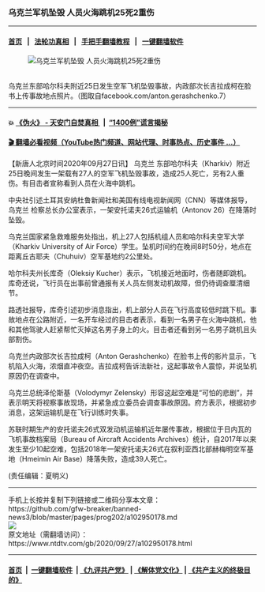 ### 乌克兰军机坠毁 人员火海跳机25死2重伤
------------------------

#### [首页](https://github.com/gfw-breaker/banned-news3/blob/master/README.md) &nbsp;&nbsp;|&nbsp;&nbsp; [法轮功真相](https://github.com/begood0513/basic/blob/master/README.md)  &nbsp;&nbsp;|&nbsp;&nbsp; [手把手翻墙教程](https://github.com/gfw-breaker/guides/wiki)  &nbsp;&nbsp;|&nbsp;&nbsp; [一键翻墙软件](https://github.com/gfw-breaker/nogfw/blob/master/README.md)  



<div><div class="featured_image">
 <figure>
  <img alt="乌克兰军机坠毁 人员火海跳机25死2重伤" src="https://i.ntdtv.com/assets/uploads/2020/09/1280x960_1755330091-800x450.jpg"/>
 </figure><br/>
 <span class="caption">
  乌克兰东部哈尔科夫附近25日发生空军飞机坠毁事故，内政部次长吉拉成柯在脸书上传事故地点照片。（图取自facebook.com/anton.gerashchenko.7）
 </span>
</div>
</div><hr/>

#### 💥 [《伪火》 - 天安门自焚真相 ](http://158.247.195.190:10000/videos/blog/weihuo.html)&nbsp; |&nbsp; [“1400例”谎言揭秘  ](http://158.247.195.190:10000/videos/blog/jiexi1400.html)

#### [ 🎬  翻墙必看视频（YouTube热门频道、网站代理、时事热点、历史事件 ...）](https://github.com/gfw-breaker/links/blob/master/banned.md)

<div><div class="post_content" itemprop="articleBody">
 <p>
  【新唐人北京时间2020年09月27日讯】
  <ok href="https://www.ntdtv.com/gb/乌克兰.htm">
   乌克兰
  </ok>
  东部哈尔科夫（Kharkiv）附近25日晚间发生一架载有27人的空军飞机坠毁事故，造成25人死亡，另有2人重伤。有目击者宣称看到人员在火海中跳机。
 </p>
 <p>
  中央社引述土耳其安纳杜鲁新闻社和美国有线电视新闻网（CNN）等媒体报导，
  <ok href="https://www.ntdtv.com/gb/乌克兰.htm">
   乌克兰
  </ok>
  检察总长办公室表示，一架安托诺夫26式运输机（Antonov 26）在降落时坠毁。
 </p>
 <p>
  乌克兰国家紧急救难服务处指出，机上27人包括机组人员和哈尔科夫空军大学（Kharkiv University of Air Force）学生。坠机时间约在晚间8时50分，地点在距离丘古耶夫（Chuhuiv）空军基地约2公里处。
 </p>
 <p>
  哈尔科夫州长库奇（Oleksiy Kucher）表示，飞机接近地面时，伤者随即跳机。库奇还说，飞行员在出事前曾通报有关人员左侧发动机故障，但仍待调查厘清细节。
 </p>
 <div class="video_fit_container">
 </div>
 <p>
  路透社报导，库奇引述初步消息指出，机上部分人员在飞行高度较低时跳下机。事故地点在公路附近，一名开车经过的目击者表示，看到一名男子在火海中跳机，他和其他驾驶人赶紧帮忙灭掉这名男子身上的火。目击者还看到另一名男子跳机且头部割伤。
 </p>
 <p>
  乌克兰内政部次长吉拉成柯（Anton Gerashchenko）在脸书上传的影片显示，飞机陷入火海，浓烟直冲夜空。吉拉成柯告诉法新社，这起事故令人震惊，并说坠机原因仍在调查中。
 </p>
 <p>
  乌克兰总统泽伦斯基（Volodymyr Zelensky）形容这起空难是“可怕的悲剧”，并表示明天将视察事故现场，并紧急成立委员会调查事故原因。府方表示，根据初步消息，这架运输机是在飞行训练时失事。
 </p>
 <p>
  苏联时期生产的安托诺夫26式双发动机运输机近年屡传事故，根据位于日内瓦的飞机事故档案局（Bureau of Aircraft Accidents Archives）统计，自2017年以来发生至少10起空难，包括2018年一架安托诺夫26式在叙利亚西北部赫梅明空军基地（Hmeimin Air Base）降落失败，造成39人死亡。
 </p>
 <p>
  (责任编辑：夏明义)
 </p>
 <div class="single_ad">
 </div>
</div>
</div>
<hr/>
手机上长按并复制下列链接或二维码分享本文章：<br/>
https://github.com/gfw-breaker/banned-news3/blob/master/pages/prog202/a102950178.md <br/>
<a href='https://github.com/gfw-breaker/banned-news3/blob/master/pages/prog202/a102950178.md'><img src='https://github.com/gfw-breaker/banned-news3/blob/master/pages/prog202/a102950178.md.png'/></a> <br/>
原文地址（需翻墙访问）：https://www.ntdtv.com/gb/2020/09/27/a102950178.html


------------------------
#### [首页](https://github.com/gfw-breaker/banned-news3/blob/master/README.md) &nbsp;|&nbsp; [一键翻墙软件](https://github.com/gfw-breaker/nogfw/blob/master/README.md) &nbsp;| [《九评共产党》](https://github.com/gfw-breaker/9ping.md/blob/master/README.md#九评之一评共产党是什么) | [《解体党文化》](https://github.com/gfw-breaker/jtdwh.md/blob/master/README.md) | [《共产主义的终极目的》](https://github.com/gfw-breaker/gczydzjmd.md/blob/master/README.md)


<img src='http://gfw-breaker.win/banned-news3/pages/prog202/a102950178.md' width='0px' height='0px'/>